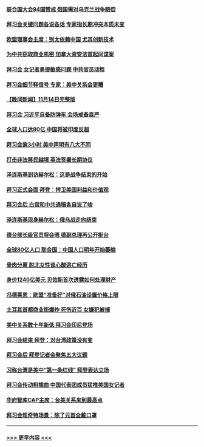 #### [联合国大会94国赞成 俄国需对乌克兰战争赔偿](../pages/prog202/a103575227.md?t=11151651) 
#### [拜习会关键问题各说各话 专家指长期冲突本质未变](../pages/prog202/a103575212.md?t=11151651) 
#### [欧盟理事会主席：别太依赖中国 尤其创新技术](../pages/prog202/a103575190.md?t=11151651) 
#### [为中共窃取商业机密 加拿大资安法首起间谍案](../pages/prog202/a103575100.md?t=11151651) 
#### [拜习会 女记者勇提敏感问题 中共官员动粗](../pages/prog202/a103575086.md?t=11151651) 
#### [拜习会细节释信号 专家：美中关系会更糟](../pages/prog202/a103575085.md?t=11151651) 
#### [【晚间新闻】11月14日完整版](../pages/prog202/a103575078.md?t=11151651) 
#### [拜习会 习近平自备防弹车 会场戒备森严](../pages/prog202/a103574953.md?t=11151651) 
#### [全球人口达80亿 中国将被印度反超](../pages/prog202/a103574986.md?t=11151651) 
#### [拜习会逾3小时 美中声明有八大不同](../pages/prog202/a103575016.md?t=11151651) 
#### [打击非法移民越境 英法签署长期协议](../pages/prog202/a103574988.md?t=11151651) 
#### [泽连斯基到访赫尔松：这是战争结束的开始](../pages/prog202/a103574992.md?t=11151651) 
#### [拜习正式会面 拜登：捍卫美国利益和价值观](../pages/prog202/a103575010.md?t=11151651) 
#### [拜习会后 白宫和中共通稿各自说了啥](../pages/prog202/a103575008.md?t=11151651) 
#### [泽连斯基现身赫尔松：俄乌战走向结束](../pages/prog202/a103574765.md?t=11151651) 
#### [德台部长级官员将会晤 德副总理再公开挺台](../pages/prog202/a103574796.md?t=11151651) 
#### [全球80亿人口 联合国：中国人口明年开始萎缩](../pages/prog202/a103574666.md?t=11151651) 
#### [骨肉分离 脱北女性谈心酸逃亡经历](../pages/prog202/a103574703.md?t=11151651) 
#### [身价1240亿美元 贝佐斯首次透露如何处理财产](../pages/prog202/a103574719.md?t=11151651) 
#### [冯德莱恩：欧盟“准备好”对俄石油设置价格上限](../pages/prog202/a103574752.md?t=11151651) 
#### [土耳其首都商业街爆炸 死伤近百 女嫌犯被捕](../pages/prog202/a103574722.md?t=11151651) 
#### [美中关系数十年新低 拜习会印尼登场](../pages/prog202/a103574691.md?t=11151651) 
#### [拜习会结束 拜登：对台湾政策没有变](../pages/prog202/a103574688.md?t=11151651) 
#### [拜习会后 拜登记者会聚焦五大议题](../pages/prog202/a103574600.md?t=11151651) 
#### [习称台湾是美中“第一条红线” 拜登表达立场](../pages/prog202/a103574586.md?t=11151651) 
#### [拜习会传动粗插曲 中国代表团成员猛推美国女记者](../pages/prog202/a103574593.md?t=11151651) 
#### [华府智库CAP主席：台美关系来到最高点](../pages/prog202/a103574578.md?t=11151651) 
#### [拜习会现奇特场景：除了元首全戴口罩](../pages/prog202/a103574574.md?t=11151651) 

----
#### [ >>> 更早内容 <<< ](../indexes/prog202-earlier.md)
